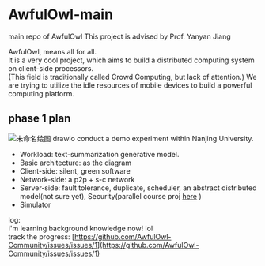 # AwfulOwl-main
main repo of AwfulOwl
This project is advised by Prof. Yanyan Jiang

AwfulOwl, means all for all.   
It is a very cool project, which aims to build a distributed computing system on client-side processors.  
(This field is traditionally called Crowd Computing, but lack of attention.) 
We are trying to utilize the idle resources of mobile devices to build a powerful computing platform.   

## phase 1 plan
 ![未命名绘图 drawio](https://github.com/user-attachments/assets/38a7ba5a-b0b3-498c-9008-646fa1d1f6ee)
conduct a demo experiment within Nanjing University.   
- Workload: text-summarization generative model.
- Basic architecture: as the diagram
- Client-side: silent, green software
- Network-side: a p2p + s-c network
- Server-side: fault tolerance, duplicate, scheduler, an abstract distributed model(not sure yet), Security(parallel course proj [here](https://jackcuii.github.io/ProposalTalk.pdf) )
- Simulator

log:  
I'm learning background knowledge now! lol  
track the progress: [https://github.com/AwfulOwl-Community/issues/issues/1](https://github.com/AwfulOwl-Community/issues/issues/1)

